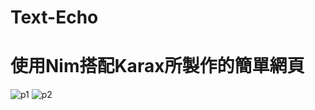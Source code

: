 # Text-Echo
# 使用Nim搭配Karax所製作的簡單網頁
![p1](https://github.com/NiYeh/Text-Echo/assets/108889900/f77638bc-ad30-46e1-8fe2-3e095439a0c6)
![p2](https://github.com/NiYeh/Text-Echo/assets/108889900/1c028105-60c3-4450-90fa-de5696a3c626)
